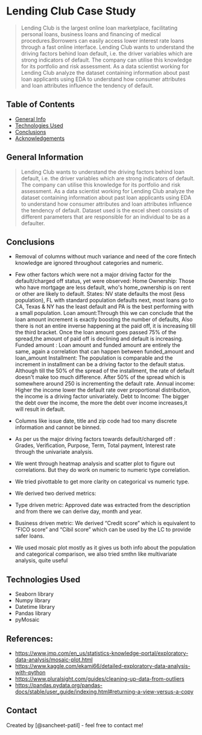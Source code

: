 # Lending Club Case Study
> Lending Club is the largest online loan marketplace, facilitating personal loans, business loans and financing of medical procedures.Borrowers can easily access lower       interest rate loans through a fast online interface.
> Lending Club wants to understand the driving factors behind loan default, i.e. the driver variables which are strong indicators of default. The company can utilise this  knowledge for its portfolio and risk assessment.
> As a data scientist working  for Lending Club analyze the  dataset containing  information about past loan applicants using EDA to understand how consumer attributes and loan attributes influence the tendency of default.




## Table of Contents
* [General Info](#general-information)
* [Technologies Used](#technologies-used)
* [Conclusions](#conclusions)
* [Acknowledgements](#acknowledgements)

<!-- You can include any other section that is pertinent to your problem -->

## General Information
> Lending Club wants to understand the driving factors behind loan default, i.e. the driver variables which are strong indicators of default. The company can utilise this  knowledge for its portfolio and risk assessment.
> As a data scientist working  for Lending Club analyze the  dataset containing  information about past loan applicants using EDA to understand how consumer attributes and loan attributes influence the tendency of default.
> Dataset used is the excel sheet consists of different parameters that are responsible for an individual to be as a defaulter.

## Conclusions
- Removal of columns without much variance and need of the core fintech knowledge are ignored throughout categories and numeric.
- Few other factors which were not a major driving factor for the default/charged off status, yet were observed:
          Home Ownership: Those who have mortgage are less default, who's home_ownership is on rent or other are likely to default.
          States: NV state defaults the most (less population), FL with standard population defaults next, most loans go to CA, Texas & NY has the least default and PA is the                   best performing with a small population.
          Loan amount:Through this we can conclude that the loan amount increment is exactly boosting the number of defaults, Also there is not an entire inverse happening at                       the paid off, it is increasing till the third bracket. Once the loan amount goes passed 75% of the spread,the amount of paid off is declining and                             default is increasing.
          Funded amount : Loan amount and funded amount are entirely the same, again a correlation that can happen between funded_amount and loan_amount
          Installment: The population is comparable and the increment in installment can be a driving factor to the default status. Although till the 50% of the spread of the                        installment, the rate of default doesn't make too much difference. After 50% of the spread which is somewhere around 250 is incrementing the default                          rate. 
          Annual income: Higher the income lower the default rate over proportional distribution, the income is a driving factor univariately.
          Debt to Income: The bigger the debt over the income, the more the debt over income increases,it will result in default.
- Columns like issue date, title and zip code had too many discrete information and cannot be binned.

- As per us the major driving factors towards default/charged off :  Grades, Verification, Purpose, Term, Total payment, Interest rate through the univariate analysis.
- We went through heatmap analysis and scatter plot to figure out correlations. But they do work on numeric to numeric type correlation.
- We tried pivottable to get more clarity on categorical vs numeric type.
- We derived two derived metrics:
- Type driven metric: Approved date was extracted from the description and from there we can derive day, month and year.
- Business driven metric: We derived “Credit score” which is equivalent to “FICO score” and “Cibil score” which can be used by the LC to provide safer loans.

- We used mosaic plot mostly as it gives us both info about the population and categorical comparison, we also tried smthn like multivariate analysis, quite useful

## Technologies Used
- Seaborn library
- Numpy library
- Datetime library
- Pandas library
- pyMosaic

## References:
- https://www.jmp.com/en_us/statistics-knowledge-portal/exploratory-data-analysis/mosaic-plot.html
- https://www.kaggle.com/ekami66/detailed-exploratory-data-analysis-with-python
- https://www.pluralsight.com/guides/cleaning-up-data-from-outliers
- https://pandas.pydata.org/pandas-docs/stable/user_guide/indexing.html#returning-a-view-versus-a-copy



## Contact
Created by [@sancheet-patil] - feel free to contact me!
